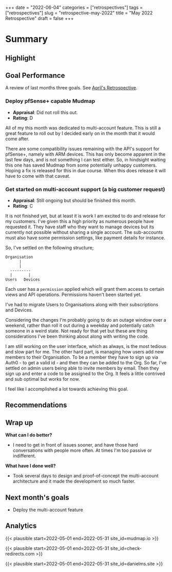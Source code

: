 +++ 
date = "2022-06-04"
categories = ["retrospectives"]
tags = ["retrospectives"]
slug = "retrospective-may-2022"
title = "May 2022 Retrospective"
draft = false 
+++

# Summary

## Highlight


## Goal Performance

A review of last months three goals. See [April's Retrospective][old-retro].

[old-retro]: /retrospectives/2022/retrospective-april-2022/

### Deploy pfSense+ capable Mudmap 

- **Appraisal**: Did not roll this out. 
- **Rating**: D

All of my this month was dedicated to multi-account feature. This is still
a great feature to roll out by I decided early on in the month that it would come after.

There are some compatibility issues remaining with the API's support for
pfSense+, namely with ARM devices. This has only become apparent in the
last few days, and is not something I can test either. So, in hindsight
waiting this one has saved Mudmap from some potentially unhappy customers.
Hoping a fix is released for this in due course.  When this does release it will have to come with that caveat.

### Get started on multi-account support (a big customer request)

- **Appraisal**: Still ongoing but should be finished this month.
- **Rating**: C

It is not finished yet, but at least it is work I am excited to do and release for my customers.
I've given this a high priority as numerous people have requested it. They
have staff who they want to manage devices but its currently not possible without sharing a single account. The sub-accounts must also have some permission settings, like payment details for instance.

So, I've settled on the following structure;

```
Organisation
      |
      |
  ---------
  |       |
Users   Devices
```

Each user has a `permission` applied which will grant them access to
certain views and API operations. Permissions haven't been started yet.

I've had to migrate Users to Organisations along with their subscriptions and Devices.

Considering the changes I'm probably going to do an outage window over a weekend, rather than roll it out during a weekday and potentially catch someone in a weird state.
Not ready for that yet but these are thing considerations I've been thinking about along with writing the code.

I am still working on the user interface, which as always, is the most tedious and slow part for me. 
The other hard part, is managing how users add new members to their Organisation.
To be a member they have to sign up via Auth0 - to get a valid id - and then
they can be added to the Org. So far, I've settled on admin users being able 
to invite members by email. Then they sign up and enter a code to be assigned
to the Org. It feels a little contrived and sub optimal but works for now.

I feel like I accomplished a lot towards achieving this goal.

## Recommendations



## Wrap up

**What can I do better?**

- I need to get in front of issues sooner, and have those hard conversations with people more often. At times I'm too passive or indifferent.

**What have I done well?**

- Took several days to design and proof-of-concept the multi-account architecture and it made the development so much faster.

## Next month's goals

- Deploy the multi-account feature

## Analytics

{{< plausible start=2022-05-01 end=2022-05-31 site_id=mudmap.io >}}


{{< plausible start=2022-05-01 end=2022-05-31 site_id=check-redirects.com >}}


{{< plausible start=2022-05-01 end=2022-05-31 site_id=danielms.site >}}


[wgd]: https://whatgotdone.com
[mudmap]: https://mudmap.io?ref=danielms.site
